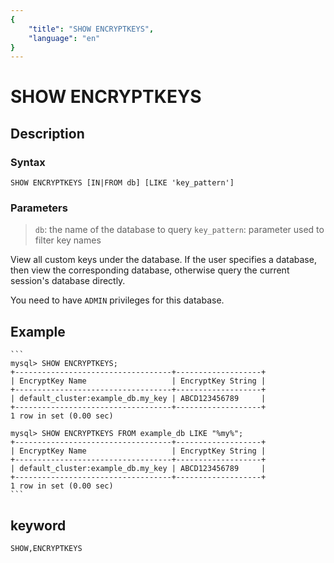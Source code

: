 ```yaml
---
{
    "title": "SHOW ENCRYPTKEYS",
    "language": "en"
}
---
```


<!-- 
Licensed to the Apache Software Foundation (ASF) under one
or more contributor license agreements.  See the NOTICE file
distributed with this work for additional information
regarding copyright ownership.  The ASF licenses this file
to you under the Apache License, Version 2.0 (the
"License"); you may not use this file except in compliance
with the License.  You may obtain a copy of the License at

  http://www.apache.org/licenses/LICENSE-2.0

Unless required by applicable law or agreed to in writing,
software distributed under the License is distributed on an
"AS IS" BASIS, WITHOUT WARRANTIES OR CONDITIONS OF ANY
KIND, either express or implied.  See the License for the
specific language governing permissions and limitations
under the License.
-->

# SHOW ENCRYPTKEYS

## Description

### Syntax

```
SHOW ENCRYPTKEYS [IN|FROM db] [LIKE 'key_pattern']
```

### Parameters

>`db`: the name of the database to query
>`key_pattern`: parameter used to filter key names  

View all custom keys under the database. If the user specifies a database, then view the corresponding database, otherwise query the current session's database directly.

You need to have `ADMIN` privileges for this database.

## Example

    ```
    mysql> SHOW ENCRYPTKEYS;
    +-----------------------------------+-------------------+
    | EncryptKey Name                   | EncryptKey String |
    +-----------------------------------+-------------------+
    | default_cluster:example_db.my_key | ABCD123456789     |
    +-----------------------------------+-------------------+
    1 row in set (0.00 sec)

    mysql> SHOW ENCRYPTKEYS FROM example_db LIKE "%my%";
    +-----------------------------------+-------------------+
    | EncryptKey Name                   | EncryptKey String |
    +-----------------------------------+-------------------+
    | default_cluster:example_db.my_key | ABCD123456789     |
    +-----------------------------------+-------------------+
    1 row in set (0.00 sec)
    ```

## keyword

    SHOW,ENCRYPTKEYS
